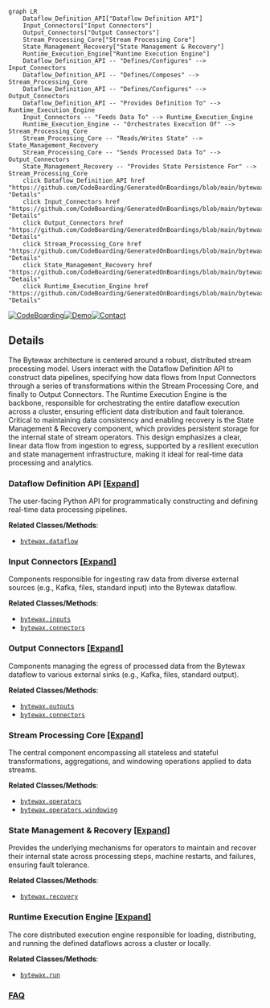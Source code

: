 ```mermaid
graph LR
    Dataflow_Definition_API["Dataflow Definition API"]
    Input_Connectors["Input Connectors"]
    Output_Connectors["Output Connectors"]
    Stream_Processing_Core["Stream Processing Core"]
    State_Management_Recovery["State Management & Recovery"]
    Runtime_Execution_Engine["Runtime Execution Engine"]
    Dataflow_Definition_API -- "Defines/Configures" --> Input_Connectors
    Dataflow_Definition_API -- "Defines/Composes" --> Stream_Processing_Core
    Dataflow_Definition_API -- "Defines/Configures" --> Output_Connectors
    Dataflow_Definition_API -- "Provides Definition To" --> Runtime_Execution_Engine
    Input_Connectors -- "Feeds Data To" --> Runtime_Execution_Engine
    Runtime_Execution_Engine -- "Orchestrates Execution Of" --> Stream_Processing_Core
    Stream_Processing_Core -- "Reads/Writes State" --> State_Management_Recovery
    Stream_Processing_Core -- "Sends Processed Data To" --> Output_Connectors
    State_Management_Recovery -- "Provides State Persistence For" --> Stream_Processing_Core
    click Dataflow_Definition_API href "https://github.com/CodeBoarding/GeneratedOnBoardings/blob/main/bytewax/Dataflow_Definition_API.md" "Details"
    click Input_Connectors href "https://github.com/CodeBoarding/GeneratedOnBoardings/blob/main/bytewax/Input_Connectors.md" "Details"
    click Output_Connectors href "https://github.com/CodeBoarding/GeneratedOnBoardings/blob/main/bytewax/Output_Connectors.md" "Details"
    click Stream_Processing_Core href "https://github.com/CodeBoarding/GeneratedOnBoardings/blob/main/bytewax/Stream_Processing_Core.md" "Details"
    click State_Management_Recovery href "https://github.com/CodeBoarding/GeneratedOnBoardings/blob/main/bytewax/State_Management_Recovery.md" "Details"
    click Runtime_Execution_Engine href "https://github.com/CodeBoarding/GeneratedOnBoardings/blob/main/bytewax/Runtime_Execution_Engine.md" "Details"
```

[![CodeBoarding](https://img.shields.io/badge/Generated%20by-CodeBoarding-9cf?style=flat-square)](https://github.com/CodeBoarding/GeneratedOnBoardings)[![Demo](https://img.shields.io/badge/Try%20our-Demo-blue?style=flat-square)](https://www.codeboarding.org/demo)[![Contact](https://img.shields.io/badge/Contact%20us%20-%20contact@codeboarding.org-lightgrey?style=flat-square)](mailto:contact@codeboarding.org)

## Details

The Bytewax architecture is centered around a robust, distributed stream processing model. Users interact with the Dataflow Definition API to construct data pipelines, specifying how data flows from Input Connectors through a series of transformations within the Stream Processing Core, and finally to Output Connectors. The Runtime Execution Engine is the backbone, responsible for orchestrating the entire dataflow execution across a cluster, ensuring efficient data distribution and fault tolerance. Critical to maintaining data consistency and enabling recovery is the State Management & Recovery component, which provides persistent storage for the internal state of stream operators. This design emphasizes a clear, linear data flow from ingestion to egress, supported by a resilient execution and state management infrastructure, making it ideal for real-time data processing and analytics.

### Dataflow Definition API [[Expand]](./Dataflow_Definition_API.md)
The user-facing Python API for programmatically constructing and defining real-time data processing pipelines.


**Related Classes/Methods**:

- <a href="https://github.com/bytewax/bytewax/blob/main/pysrc/bytewax/dataflow.py" target="_blank" rel="noopener noreferrer">`bytewax.dataflow`</a>


### Input Connectors [[Expand]](./Input_Connectors.md)
Components responsible for ingesting raw data from diverse external sources (e.g., Kafka, files, standard input) into the Bytewax dataflow.


**Related Classes/Methods**:

- <a href="https://github.com/bytewax/bytewax/blob/main/pysrc/bytewax/inputs.py" target="_blank" rel="noopener noreferrer">`bytewax.inputs`</a>
- <a href="https://github.com/bytewax/bytewax/blob/main/pysrc/bytewax/connectors/" target="_blank" rel="noopener noreferrer">`bytewax.connectors`</a>


### Output Connectors [[Expand]](./Output_Connectors.md)
Components managing the egress of processed data from the Bytewax dataflow to various external sinks (e.g., Kafka, files, standard output).


**Related Classes/Methods**:

- <a href="https://github.com/bytewax/bytewax/blob/main/pysrc/bytewax/outputs.py" target="_blank" rel="noopener noreferrer">`bytewax.outputs`</a>
- <a href="https://github.com/bytewax/bytewax/blob/main/pysrc/bytewax/connectors/" target="_blank" rel="noopener noreferrer">`bytewax.connectors`</a>


### Stream Processing Core [[Expand]](./Stream_Processing_Core.md)
The central component encompassing all stateless and stateful transformations, aggregations, and windowing operations applied to data streams.


**Related Classes/Methods**:

- <a href="https://github.com/bytewax/bytewax/blob/main/pysrc/bytewax/operators/" target="_blank" rel="noopener noreferrer">`bytewax.operators`</a>
- <a href="https://github.com/bytewax/bytewax/blob/main/pysrc/bytewax/operators/windowing.py" target="_blank" rel="noopener noreferrer">`bytewax.operators.windowing`</a>


### State Management & Recovery [[Expand]](./State_Management_Recovery.md)
Provides the underlying mechanisms for operators to maintain and recover their internal state across processing steps, machine restarts, and failures, ensuring fault tolerance.


**Related Classes/Methods**:

- <a href="https://github.com/bytewax/bytewax/blob/main/pysrc/bytewax/recovery.py" target="_blank" rel="noopener noreferrer">`bytewax.recovery`</a>


### Runtime Execution Engine [[Expand]](./Runtime_Execution_Engine.md)
The core distributed execution engine responsible for loading, distributing, and running the defined dataflows across a cluster or locally.


**Related Classes/Methods**:

- <a href="https://github.com/bytewax/bytewax/blob/main/pysrc/bytewax/run.py" target="_blank" rel="noopener noreferrer">`bytewax.run`</a>




### [FAQ](https://github.com/CodeBoarding/GeneratedOnBoardings/tree/main?tab=readme-ov-file#faq)
